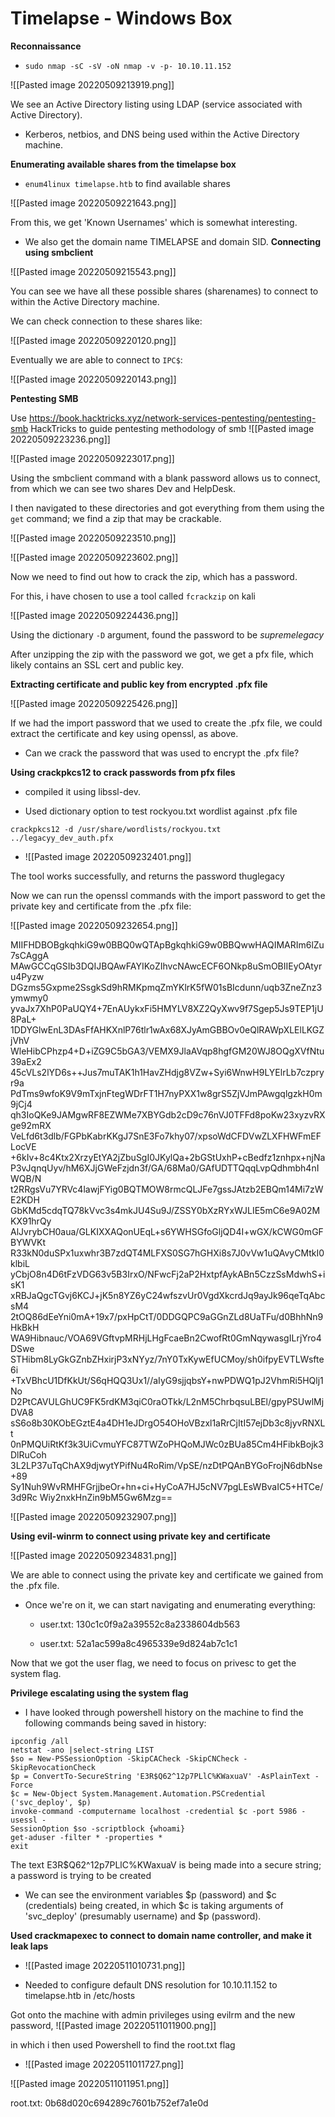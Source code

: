# Timelapse - Windows Box

**Reconnaissance**

-  `sudo nmap -sC -sV -oN nmap -v -p- 10.10.11.152`

![[Pasted image 20220509213919.png]]

We see an Active Directory listing using LDAP (service associated with Active Directory).

- Kerberos, netbios, and DNS being used within the Active Directory machine.

**Enumerating available shares from the timelapse box**

- `enum4linux timelapse.htb` to find available shares 

![[Pasted image 20220509221643.png]]

From this, we get 'Known Usernames' which is somewhat interesting.

- We also get the domain name TIMELAPSE and domain SID.
**Connecting using smbclient**

![[Pasted image 20220509215543.png]]

You can see we have all these possible shares (sharenames) to connect to within the Active Directory machine.

We can check connection to these shares like: 

![[Pasted image 20220509220120.png]]

Eventually we are able to connect to `IPC$`:

![[Pasted image 20220509220143.png]]

**Pentesting SMB**

Use https://book.hacktricks.xyz/network-services-pentesting/pentesting-smb HackTricks to guide pentesting methodology of smb
![[Pasted image 20220509223236.png]]


![[Pasted image 20220509223017.png]]

Using the smbclient command with a blank password allows us to connect, from which we can see two shares Dev and HelpDesk.


I then navigated to these directories and got everything from them using the `get` command; we find a zip that may be crackable.

![[Pasted image 20220509223510.png]]

![[Pasted image 20220509223602.png]]

Now we need to find out how to crack the zip, which has a password.

For this, i have chosen to use a tool called `fcrackzip` on kali

![[Pasted image 20220509224436.png]]

Using the dictionary `-D` argument, found the password to be *supremelegacy*

After unzipping the zip with the password we got, we get a pfx file, which likely contains an SSL cert and public key.

**Extracting certificate and public key from encrypted .pfx file**

![[Pasted image 20220509225426.png]]

If we had the import password that we used to create the .pfx  file, we could extract the certificate and key using openssl, as above.

- Can we crack the password that was used to encrypt the .pfx file?

**Using crackpkcs12 to crack passwords from pfx files** 

- compiled it using libssl-dev.

- Used dictionary option to test rockyou.txt wordlist against .pfx file

`crackpkcs12 -d /usr/share/wordlists/rockyou.txt ../legacyy_dev_auth.pfx`

- ![[Pasted image 20220509232401.png]]

The tool works successfully, and returns the password thuglegacy

Now we can run the openssl commands with the import password to get the private key and certificate from the .pfx file:


![[Pasted image 20220509232654.png]]

MIIFHDBOBgkqhkiG9w0BBQ0wQTApBgkqhkiG9w0BBQwwHAQIMARIm6lZu7sCAggA
MAwGCCqGSIb3DQIJBQAwFAYIKoZIhvcNAwcECF6ONkp8uSmOBIIEyOAtyru4Pyzw
DGzms5Gxpme2SsgkSd9hRMKpmqZmYKlrK5fW01sBIcdunn/uqb3ZneZnz3ymwmy0
yvaJx7XhP0PaUQY4+7EnAUykxFi5HMYLV8XZ2QyXwv9f7Sgep5Js9TEP1jU8PaL+
1DDYGlwEnL3DAsFfAHKXnlP76tlr1wAx68XJyAmGBBOv0eQlRAWpXLElLKGZjVhV
WleHibCPhzp4+D+iZG9C5bGA3/VEMX9JlaAVqp8hgfGM20WJ8OQgXVfNtu39aEx2
45cVLs2lYD6s++Jus7muTAK1h1HavZHdjg8VZw+Syi6WnwH9LYElrLb7czpryr9a
PdTms9wfoK9V9mTxjnFtegWDrFT1H7nyPXX1w8grS5ZjVJmPAwgqlgzkH0m9jCj4
qh3IoQKe9JAMgwRF8EZWMe7XBYGdb2cD9c76nVJ0TFFd8poKw23xyzvRXge92mRX
VeLfd6t3dlb/FGPbKabrKKgJ7SnE3Fo7khy07/xpsoWdCFDVwZLXFHWFmEFLocVE
+6kIv+8c4Ktx2XrzyEtYA2jZbuSgI0JKylQa+2bGStUxhP+cBedfz1znhpx+njNa
P3vJqnqUyv/hM6XJjGWeFzjdn3f/GA/68Ma0/GAfUDTTQqqLvpQdhmbh4nIWQB/N
t2RRgsVu7YRVc4lawjFYig0BQTMOW8rmcQLJFe7gssJAtzb2EBQm14Mi7zWE2KDH
GbKMd5cdqTQ78kVvc3s4mkJU4Su9J/ZSSY0bXzRYxWJLIE5mC6e9A02MKX91hrQy
AlJvrybCH0aua/GLKIXXAQonUEqL+s6YWHSGfoGljQD4I+wGX/kCWG0mGFBYWVKt
R33kN0duSPx1uxwhr3B7zdQT4MLFXS0SG7hGHXi8s7J0vVw1uQAvyCMtkI0klbiL
yCbjO8n4D6tFzVDG63v5B3IrxO/NFwcFj2aP2HxtpfAykABn5CzzSsMdwhS+isK1
xRBJaQgcTGvj6KCJ+jK5n8YZ6yC24wfszvUr0VgdXkcrdJq9ayJk96qeTqAbcsM4
2tOQ86dEeYni0mA+19x7/pxHpCtT/0DDGQPC9aGGnZLd8UaTFu/d0BhhNn9HkBkH
WA9Hibnauc/VOA69VGftvpMRHjLHgFcaeBn2CwofRt0GmNqywasgILrjYro4DSwe
STHibm8LyGkGZnbZHxirjP3xNYyz/7nY0TxKywEfUCMoy/sh0ifpyEVTLWsfte6i
+TxVBhcU1DfKkUt/S6qHQQ3Ux1//aIyG9sjjqbsY+nwPDWQ1pJ2VhmRi5HQlj1No
D2PtCAVULGhUC9FK5rdKM3qiC0raOTkk/L2nM5ChrbqsuLBEl/gpyPSUwlMjDVA8
sS6o8b30KObEGztE4a4DH1eJDrgO54OHoVBzxl1aRrCjItI57ejDb3c8jyvRNXLt
0nPMQUiRtKf3k3UiCvmuYFC87TWZoPHQoMJWc0zBUa85Cm4HFibkBojk3DlRuCoh
3L2LP37uTqChAX9djwytYPifNu4RoRim/VpSE/nzDtPQAnBYGoFrojN6dbNse+89
Sy1Nuh9WvRMHFGrjjbeOr+hn+ci+HyCoA7HJ5cNV7pgLEsWBvaIC5+HTCe/3d9Rc
Wiy2nxkHnZin9bM5Gw6Mzg==


![[Pasted image 20220509232907.png]]

**Using evil-winrm to connect using private key and certificate**


![[Pasted image 20220509234831.png]]

We are able to connect using the private key and certificate we gained from the .pfx file.

- Once we're on it, we can start navigating and enumerating everything:

   - user.txt: 130c1c0f9a2a39552c8a2338604db563

   - user.txt: 52a1ac599a8c4965339e9d824ab7c1c1

Now that we got the user flag, we need to focus on privesc to get the system flag.


**Privilege escalating using the system flag**

- I have looked through powershell history on the machine to find the following commands being saved in history:
```whoami
ipconfig /all
netstat -ano |select-string LIST
$so = New-PSSessionOption -SkipCACheck -SkipCNCheck -SkipRevocationCheck
$p = ConvertTo-SecureString 'E3R$Q62^12p7PLlC%KWaxuaV' -AsPlainText -Force
$c = New-Object System.Management.Automation.PSCredential ('svc_deploy', $p)
invoke-command -computername localhost -credential $c -port 5986 -usessl -
SessionOption $so -scriptblock {whoami}
get-aduser -filter * -properties *
exit
```

The text E3R$Q62^12p7PLlC%KWaxuaV is being made into a secure string; a password is trying to be created

- We can see the environment variables $p (password) and $c (credentials) being created, in which $c is taking arguments of 'svc_deploy' (presumably username) and $p (password).

**Used crackmapexec to connect to domain name controller, and make it leak laps**

- ![[Pasted image 20220511010731.png]]

- Needed to configure default DNS resolution for 10.10.11.152 to timelapse.htb in /etc/hosts

Got onto the machine with admin privileges using evilrm and the new password,
![[Pasted image 20220511011900.png]]

in which i then used Powershell to find the root.txt flag
- ![[Pasted image 20220511011727.png]]

![[Pasted image 20220511011951.png]]

root.txt: 0b68d020c694289c7601b752ef7a1e0d

